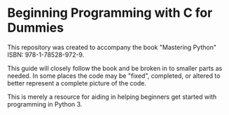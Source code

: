 # Beginning Programming with C for Dummies

This repository was created to accompany the book "Mastering Python" ISBN: 978-1-78528-972-9.

This guide will closely follow the book and be broken in to smaller parts as needed. In some places the code may be "fixed", completed, or altered to better represent a complete picture of the code.

This is merely a resource for aiding in helping beginners get started with programming in Python 3.
